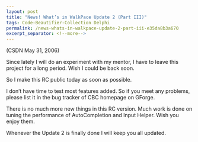 ```yaml
---
layout: post
title: "News! What’s in WalkPace Update 2 (Part III)"
tags: Code-Beautifier-Collection Delphi
permalink: /news-whats-in-walkpace-update-2-part-iii-e35da8b3a670
excerpt_separator: <!--more-->
---
```

(CSDN May 31, 2006)

Since lately I will do an experiment with my mentor, I have to leave this project for a long period. Wish I could be back soon.

So I make this RC public today as soon as possible.
<!--more-->

I don’t have time to test most features added. So if you meet any problems, please list it in the bug tracker of CBC homepage on GForge.

There is no much more new things in this RC version. Much work is done on tuning the performance of AutoCompletion and Input Helper. Wish you enjoy them.

Whenever the Update 2 is finally done I will keep you all updated.
